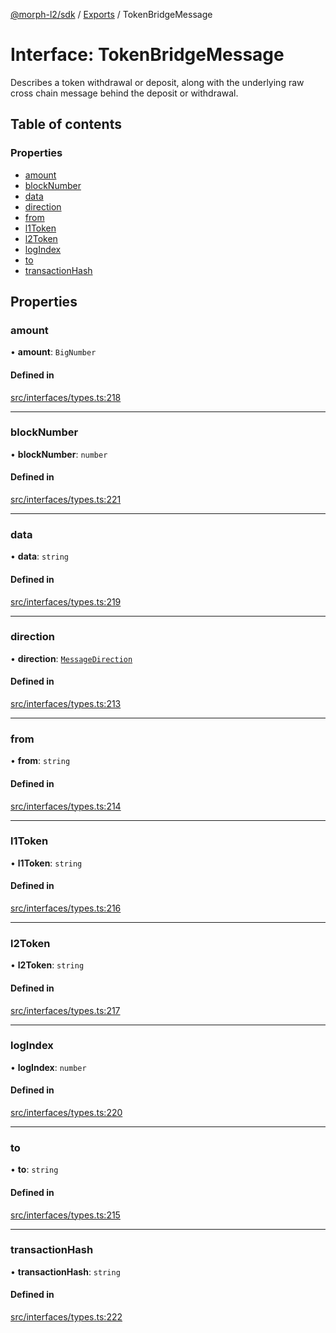 [@morph-l2/sdk](../intro.md) / [Exports](../modules) / TokenBridgeMessage

# Interface: TokenBridgeMessage

Describes a token withdrawal or deposit, along with the underlying raw cross chain message
behind the deposit or withdrawal.

## Table of contents

### Properties

- [amount](TokenBridgeMessage#amount)
- [blockNumber](TokenBridgeMessage#blocknumber)
- [data](TokenBridgeMessage#data)
- [direction](TokenBridgeMessage#direction)
- [from](TokenBridgeMessage#from)
- [l1Token](TokenBridgeMessage#l1token)
- [l2Token](TokenBridgeMessage#l2token)
- [logIndex](TokenBridgeMessage#logindex)
- [to](TokenBridgeMessage#to)
- [transactionHash](TokenBridgeMessage#transactionhash)

## Properties

### amount

• **amount**: `BigNumber`

#### Defined in

[src/interfaces/types.ts:218](https://github.com/morph-l2/sdk/tree/97c4394/src/interfaces/types.ts#L218)

___

### blockNumber

• **blockNumber**: `number`

#### Defined in

[src/interfaces/types.ts:221](https://github.com/morph-l2/sdk/tree/97c4394/src/interfaces/types.ts#L221)

___

### data

• **data**: `string`

#### Defined in

[src/interfaces/types.ts:219](https://github.com/morph-l2/sdk/tree/97c4394/src/interfaces/types.ts#L219)

___

### direction

• **direction**: [`MessageDirection`](../enums/MessageDirection)

#### Defined in

[src/interfaces/types.ts:213](https://github.com/morph-l2/sdk/tree/97c4394/src/interfaces/types.ts#L213)

___

### from

• **from**: `string`

#### Defined in

[src/interfaces/types.ts:214](https://github.com/morph-l2/sdk/tree/97c4394/src/interfaces/types.ts#L214)

___

### l1Token

• **l1Token**: `string`

#### Defined in

[src/interfaces/types.ts:216](https://github.com/morph-l2/sdk/tree/97c4394/src/interfaces/types.ts#L216)

___

### l2Token

• **l2Token**: `string`

#### Defined in

[src/interfaces/types.ts:217](https://github.com/morph-l2/sdk/tree/97c4394/src/interfaces/types.ts#L217)

___

### logIndex

• **logIndex**: `number`

#### Defined in

[src/interfaces/types.ts:220](https://github.com/morph-l2/sdk/tree/97c4394/src/interfaces/types.ts#L220)

___

### to

• **to**: `string`

#### Defined in

[src/interfaces/types.ts:215](https://github.com/morph-l2/sdk/tree/97c4394/src/interfaces/types.ts#L215)

___

### transactionHash

• **transactionHash**: `string`

#### Defined in

[src/interfaces/types.ts:222](https://github.com/morph-l2/sdk/tree/97c4394/src/interfaces/types.ts#L222)
